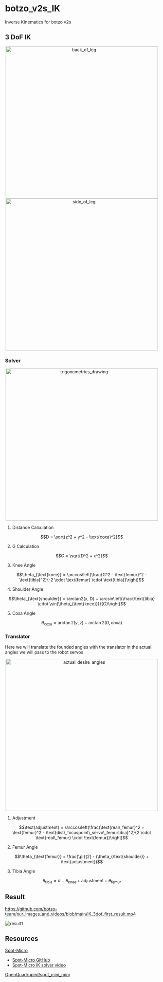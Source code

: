 # botzo_v2s_IK
Inverse Kinematics for botzo v2s

## 3 DoF IK

<div align="center">
  <img src="https://github.com/botzo-team/our_images_and_videos/blob/main/IK_back_of_leg.png" alt="back_of_leg" width="500"/>
</div>

<div align="center">
  <img src="https://github.com/botzo-team/our_images_and_videos/blob/main/IK_side_of_leg.png" alt="side_of_leg" width="500"/>
</div>

### Solver

<div align="center">
  <img src="https://github.com/botzo-team/our_images_and_videos/blob/main/IK_trigonometrics_drawing.png" alt="trigonometrics_drawing" width="500"/>
</div>

1. Distance Calculation

```math
D = \sqrt{z^2 + y^2 - \text{coxa}^2}
```

2. G Calculation

```math
G = \sqrt{D^2 + x^2}
```

3. Knee Angle

```math
\theta_{\text{knee}} = \arccos\left(\frac{G^2 - \text{femur}^2 - \text{tibia}^2}{-2 \cdot \text{femur} \cdot \text{tibia}}\right)
```

4. Shoulder Angle

```math
\theta_{\text{shoulder}} = \arctan2(x, D) + \arcsin\left(\frac{\text{tibia} \cdot \sin(\theta_{\text{knee}})}{G}\right)
```

5. Coxa Angle

```math
\theta_{\text{coxa}} = \arctan2(y, z) + \arctan2(D, \text{coxa})
```

### Translator

Here we will translate the founded angles with the translator in the actual angles we will pass to the robot servos

<div align="center">
  <img src="https://github.com/botzo-team/our_images_and_videos/blob/main/IK_desire_angles.png" alt="actual_desire_angles" width="500"/>
</div>

1. Adjustment

```math
\text{adjustment} = \arccos\left(\frac{\text{real\_femur}^2 + \text{femur}^2 - \text{dist\_focuspoint\_servo\_femurtibia}^2}{2 \cdot \text{real\_femur} \cdot \text{femur}}\right)
```

2. Femur Angle

```math
\theta_{\text{femur}} = \frac{\pi}{2} - (\theta_{\text{shoulder}} + \text{adjustment})
```

3. Tibia Angle

```math
\theta_{\text{tibia}} = \pi - \theta_{\text{knee}} + \text{adjustment} + \theta_{\text{femur}}
```

## Result

https://github.com/botzo-team/our_images_and_videos/blob/main/IK_3dof_first_result.mp4

![result1](https://github.com/botzo-team/our_images_and_videos/blob/main/IK_3dof_first_result-ezgif.com-video-to-gif-converter.gif)

## Resources

[Spot-Micro](https://spotmicroai.readthedocs.io/en/latest/simulation/)
  - [Spot-Micro GitHub](https://gitlab.com/public-open-source/spotmicroai/simulation/-/tree/master/Basic%20simulation%20by%20user%20Florian%20Wilk/Kinematics?ref_type=heads)
  - [Spot-Micro IK solver video](https://www.youtube.com/watch?v=4rc8N1xuWvc)

[OpenQuadruped/spot_mini_mini](https://github.com/OpenQuadruped/spot_mini_mini)
